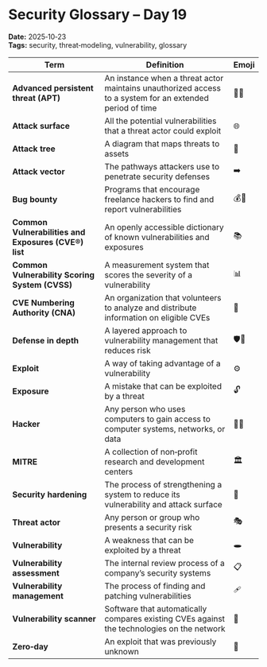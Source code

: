 # Security Glossary – Day 19

**Date:** 2025‑10‑23  
**Tags:** security, threat‑modeling, vulnerability, glossary

| Term | Definition | Emoji |
|------|------------|-------|
| **Advanced persistent threat (APT)** | An instance when a threat actor maintains unauthorized access to a system for an extended period of time | 🕵️‍♂️ |
| **Attack surface** | All the potential vulnerabilities that a threat actor could exploit | 🌐 |
| **Attack tree** | A diagram that maps threats to assets | 🌳 |
| **Attack vector** | The pathways attackers use to penetrate security defenses | ➡️ |
| **Bug bounty** | Programs that encourage freelance hackers to find and report vulnerabilities | 💰🐞 |
| **Common Vulnerabilities and Exposures (CVE®) list** | An openly accessible dictionary of known vulnerabilities and exposures | 📚 |
| **Common Vulnerability Scoring System (CVSS)** | A measurement system that scores the severity of a vulnerability | 📊 |
| **CVE Numbering Authority (CNA)** | An organization that volunteers to analyze and distribute information on eligible CVEs | 🏢 |
| **Defense in depth** | A layered approach to vulnerability management that reduces risk | 🛡️🧱 |
| **Exploit** | A way of taking advantage of a vulnerability | ⚙️ |
| **Exposure** | A mistake that can be exploited by a threat | 🔓 |
| **Hacker** | Any person who uses computers to gain access to computer systems, networks, or data | 👨‍💻 |
| **MITRE** | A collection of non‑profit research and development centers | 🏛️ |
| **Security hardening** | The process of strengthening a system to reduce its vulnerability and attack surface | 🔧 |
| **Threat actor** | Any person or group who presents a security risk | 🎭 |
| **Vulnerability** | A weakness that can be exploited by a threat | 🕳️ |
| **Vulnerability assessment** | The internal review process of a company’s security systems | 📋 |
| **Vulnerability management** | The process of finding and patching vulnerabilities | 🩹 |
| **Vulnerability scanner** | Software that automatically compares existing CVEs against the technologies on the network | 🤖 |
| **Zero‑day** | An exploit that was previously unknown | 🚀 |
